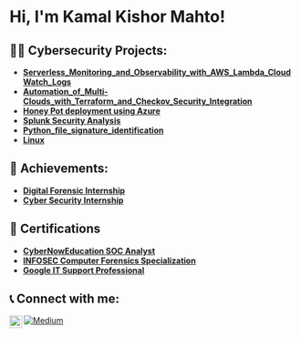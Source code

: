 <h1>Hi, I'm Kamal Kishor Mahto! <br/></h1>

<h2>👨‍💻 Cybersecurity Projects:</h2>

- <b>[Serverless_Monitoring_and_Observability_with_AWS_Lambda_CloudWatch_Logs](https://github.com/mahtokamal/cybesecurityprojects/blob/main/Cloud_Project/Serverless_Monitoring_and_Observability_with_AWS_Lambda_CloudWatch_Logs.md)</b>
- <b>[Automation_of_Multi-Clouds_with_Terraform_and_Checkov_Security_Integration](https://github.com/mahtokamal/cybesecurityprojects/blob/main/Cloud_Project/Automation_of_Multi-Clouds_with_Terraform_and_Checkov_Security_Integration.md)</b>
- <b>[Honey Pot deployment using Azure](https://github.com/mahtokamal/cybesecurityprojects/blob/main/Honeypot_deployment_using_azure/Honeypot_projects.md)</b>
- <b>[Splunk Security Analysis](https://github.com/mahtokamal/cybesecurityprojects/blob/main/Splunk_Security_Analysis/security_analysis_project.md)</b>
- <b>[Python_file_signature_identification](https://github.com/mahtokamal/cybesecurityprojects/tree/main/Python_file_signature_identification)</b>
- <b>[Linux](https://github.com/mahtokamal/Linux_Fundamentals)</b>

<h2>🥇 Achievements:</h2>

- <b>[Digital Forensic Internship](https://www.linkedin.com/posts/kamal-kishor-mahto_digital-forensic-internship-certificate-activity-7153530395110584321-5N3a?utm_source=share&utm_medium=member_desktop)</b>
- <b>[Cyber Security Internship](https://www.linkedin.com/posts/kamal-kishor-mahto_wireshark-nmap-nessus-activity-7128159734288830464-0-Z9?utm_source=share&utm_medium=member_desktop)</b>

<h2>📝 Certifications</h2>

- <b>[CyberNowEducation SOC Analyst](https://credential.certifyme.online/verify/0f79719314380)</b>
- <b>[INFOSEC Computer Forensics Specialization](https://www.coursera.org/account/accomplishments/specialization/6EEPB5W2S9GD)</b>
- <b>[Google IT Support Professional](https://www.coursera.org/account/accomplishments/professional-cert/ESG8ACMBUFVF)</b>

<h2> 📞 Connect with me:</h2>

[<img align="left" alt="kamal| LinkedIn" width="22px" src="https://cdn.jsdelivr.net/npm/simple-icons@v3/icons/linkedin.svg" />][linkedin]

[linkedin]: https://linkedin.com/in/kamal-kishor-mahto

[![Medium](https://img.shields.io/badge/Medium-12100E?style=for-the-badge&logo=medium&logoColor=white)](https://medium.com/@mahtokamalkishor)


<!--
**mahtokamal/mahtokamal* is a ✨ _special_ ✨ repository because its `README.md` (this file) appears on your GitHub profile.

Here are some ideas to get you started:

- 🔭 I’m currently working on ...
- 🌱 I’m currently learning ...
- 👯 I’m looking to collaborate on ...
- 🤔 I’m looking for help with ...
- 💬 Ask me about ...
- 📫 How to reach me: ...
- 😄 Pronouns: ...
- ⚡ Fun fact: ...
-->
